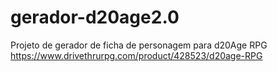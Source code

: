 # gerador-d20age2.0
Projeto de gerador de ficha de personagem para d20Age RPG  https://www.drivethrurpg.com/product/428523/d20age-RPG
